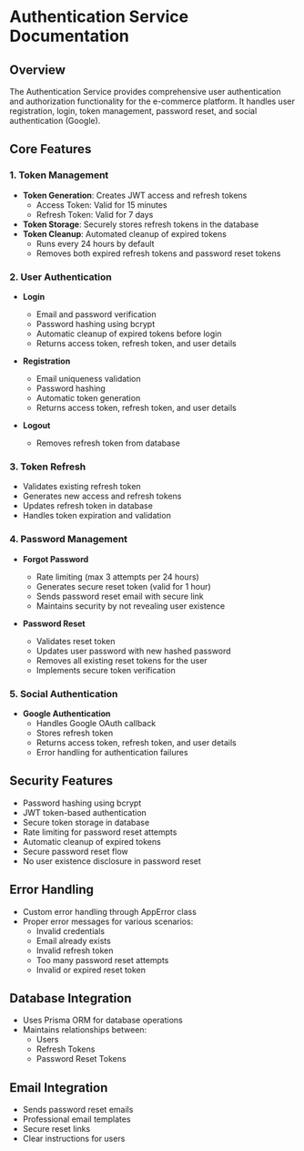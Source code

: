 # Authentication Service Documentation

## Overview

The Authentication Service provides comprehensive user authentication and authorization functionality for the e-commerce platform. It handles user registration, login, token management, password reset, and social authentication (Google).

## Core Features

### 1. Token Management

- **Token Generation**: Creates JWT access and refresh tokens
  - Access Token: Valid for 15 minutes
  - Refresh Token: Valid for 7 days
- **Token Storage**: Securely stores refresh tokens in the database
- **Token Cleanup**: Automated cleanup of expired tokens
  - Runs every 24 hours by default
  - Removes both expired refresh tokens and password reset tokens

### 2. User Authentication

- **Login**

  - Email and password verification
  - Password hashing using bcrypt
  - Automatic cleanup of expired tokens before login
  - Returns access token, refresh token, and user details

- **Registration**

  - Email uniqueness validation
  - Password hashing
  - Automatic token generation
  - Returns access token, refresh token, and user details

- **Logout**
  - Removes refresh token from database

### 3. Token Refresh

- Validates existing refresh token
- Generates new access and refresh tokens
- Updates refresh token in database
- Handles token expiration and validation

### 4. Password Management

- **Forgot Password**

  - Rate limiting (max 3 attempts per 24 hours)
  - Generates secure reset token (valid for 1 hour)
  - Sends password reset email with secure link
  - Maintains security by not revealing user existence

- **Password Reset**
  - Validates reset token
  - Updates user password with new hashed password
  - Removes all existing reset tokens for the user
  - Implements secure token verification

### 5. Social Authentication

- **Google Authentication**
  - Handles Google OAuth callback
  - Stores refresh token
  - Returns access token, refresh token, and user details
  - Error handling for authentication failures

## Security Features

- Password hashing using bcrypt
- JWT token-based authentication
- Secure token storage in database
- Rate limiting for password reset attempts
- Automatic cleanup of expired tokens
- Secure password reset flow
- No user existence disclosure in password reset

## Error Handling

- Custom error handling through AppError class
- Proper error messages for various scenarios:
  - Invalid credentials
  - Email already exists
  - Invalid refresh token
  - Too many password reset attempts
  - Invalid or expired reset token

## Database Integration

- Uses Prisma ORM for database operations
- Maintains relationships between:
  - Users
  - Refresh Tokens
  - Password Reset Tokens

## Email Integration

- Sends password reset emails
- Professional email templates
- Secure reset links
- Clear instructions for users
